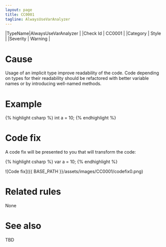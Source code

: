 ```yaml
---
layout: page
title: CC0001
tagline: AlwaysUseVarAnalyzer
---
```


|TypeName|AlwaysUseVarAnalyzer |
|Check Id | CC0001 |
|Category | Style |
|Severity | Warning |

# Cause

Usage of an implicit type improve readability of the code. Code depending on types for their readability should be refactored with better variable names or by introducing well-named methods.

# Example

{% highlight csharp %}
int a = 10;
{% endhighlight %}

# Code fix

A code fix will be presented to you that will transform the code:

{% highlight csharp %}
var a = 10;
{% endhighlight %}

![Code fix]({{ BASE_PATH }}/assets/images/CC0001/codefix0.png)

# Related rules

None

# See also

TBD
